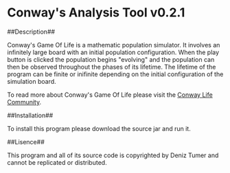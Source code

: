 # Conway's Analysis Tool v0.2.1


##Description##

Conway's Game Of Life is a mathematic population simulator. It involves an infinitely large board with an initial population configuration. When the play button is clicked the population begins "evolving" and the population can then be observed throughout the phases of its lifetime. The lifetime of the program can be finite or inifinite depending on the initial configuration of the simulation board.

To read more about Conway's Game Of Life please visit the [Conway Life Community](http://www.conwaylife.com/).


##Installation##

To install this program please download the source jar and run it.


##Lisence##

This program and all of its source code is copyrighted by Deniz Tumer and cannot be replicated or distributed.


